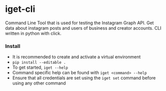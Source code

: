 # iget-cli
Command Line Tool that is used for testing the Instagram Graph API. Get data about instagram posts and users of business and creator accounts. CLI written in python with click.

### Install
- It is recommended to create and activate a virtual environment
- `pip install --editable .`
- To get started, `iget --help`
- Command specific help can be found with `iget <command> --help`
- Ensure that all credentials are set using the `iget set` command before using any other command

